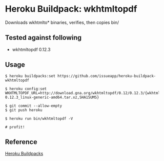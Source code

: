 # Heroku Buildpack: wkhtmltopdf

Downloads wkhtmlto* binaries, verifies, then copies bin/

## Tested against following

- wkhtmltopdf 0.12.3

## Usage

```
$ heroku buildpacks:set https://github.com/issueapp/heroku-buildpack-wkhtmltopdf

$ heroku config:set WKHTMLTOPDF_URL=http://download.gna.org/wkhtmltopdf/0.12/0.12.3/{wkhtmltox-0.12.3_linux-generic-amd64.tar.xz,SHA1SUMS}

$ git commit --allow-empty
$ git push heroku

$ heroku run bin/wkhtmltopdf -V

# profit!
```

## Reference

[Heroku Buildpacks](https://devcenter.heroku.com/articles/buildpacks)
